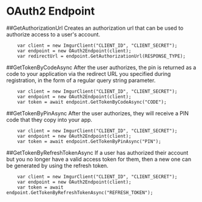 # OAuth2 Endpoint

##GetAuthorizationUrl
Creates an authorization url that can be used to authorize access to a user's account.

		var client = new ImgurClient("CLIENT_ID", "CLIENT_SECRET");
		var endpoint = new OAuth2Endpoint(client);
		var redirectUrl = endpoint.GetAuthorizationUrl(RESPONSE_TYPE);

##GetTokenByCodeAsync
After the user authorizes, the pin is returned as a code to your application via the redirect URL you specified during registration, in the form of a regular query string parameter.

		var client = new ImgurClient("CLIENT_ID", "CLIENT_SECRET");
		var endpoint = new OAuth2Endpoint(client);
		var token = await endpoint.GetTokenByCodeAsync("CODE");

##GetTokenByPinAsync
After the user authorizes, they will receive a PIN code that they copy into your app. 

		var client = new ImgurClient("CLIENT_ID", "CLIENT_SECRET");
		var endpoint = new OAuth2Endpoint(client);
		var token = await endpoint.GetTokenByPinAsync("PIN");

##GetTokenByRefreshTokenAsync
If a user has authorized their account but you no longer have a valid access token for them, then a new one can be generated by using the refresh token.

		var client = new ImgurClient("CLIENT_ID", "CLIENT_SECRET");
		var endpoint = new OAuth2Endpoint(client);
		var token = await endpoint.GetTokenByRefreshTokenAsync("REFRESH_TOKEN");